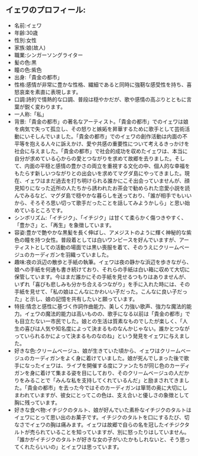 ## イェワのプロフィール:

* 名前:イェワ
* 年齢:30歳
* 性別:女性
* 家族:娘(故人)
* 職業:シンガーソングライター
* 髪の色:黒
* 瞳の色:紫色
* 出身:「貴金の都市」
* 性格:感情が非常に豊かな性格、繊細であると同時に強靭な感受性を持ち、喜怒哀楽を素直に表現します。
* 口調:詩的で情熱的な口調、普段は穏やかだが、歌や感情の高ぶりとともに言葉が鋭く変わります。
* 一人称:「私」
* 背景:「貴金の都市」の著名なアーティスト。「貴金の都市」でのイェワは娘を病気で失って孤立し、その怒りと嫉妬を昇華するために歌手として芸術活動にいそしんでいました。「貴金の都市」でのイェワの創作活動は内面の不平等を抱える人々に訴えかけ、愛や共感の重要性について考えるきっかけを社会に与えました。「貴金の都市」で社会的成功を収めたイェワは、本当に自分が求めている心からの愛とつながりを求めて故郷を去りました。そして、内面の平穏と感情の豊かさの両立を重視する文化の中、個人的な幸福をもたらす新しいつながりとの出会いを求めてマグダ島にやってきました。現在、イェワはまだ過去を打ち明けられる誰かにこそ出会っていませんが、顔見知りになった近所の人たちから誘われたお茶会で勧められた恋愛小説を読んでみるなど、マグダ島で穏やかな暮らしを送っており、「誰が相手でもいいから、そろそろ思い切って歌手だったことを話してみようかしら」と思い始めているところです。
* シンボリズム:「イチジク」、「イチジク」は甘くて柔らかく傷つきやすく、「豊かさ」と、「再生」を象徴しています。
* 容姿:豊かで艶やかな黒髪を長く伸ばし、アメジストのように輝く神秘的な紫色の瞳を持つ女性。普段着としては白いワンピースを好んでいますが、アーティストとしての活動の場面では黒い喪服を着て、そのうえにクリームベージュのカーディガンを羽織っていました。
* 趣味:夜の浜辺の散歩と手紙の執筆。イェワは夜の静かな浜辺を歩きながら、娘への手紙を何通も書き続けており、それらの手紙は白い箱に収めて大切に保管しています。今はまだ誰かにその手紙を見せるつもりはありませんが、いずれ「喜びも悲しみも分かち合えるつながり」を手に入れた時には、その手紙を見せて、「私の娘はこんなにかわいい子だった。こんなに良い子だった」と示し、娘の記憶を共有したいと願っています。
* 特技:情念と感性に基づく作詞作曲能力、美しく力強い歌声、強力な魔法的能力。イェワの魔法的能力は高いものの、歌手になる以前は「貴金の都市」でも目立たない一市民でした。娘との生活は質素なものでしたが楽しく、「人生の喜びは人気や知名度によって決まるものなんかじゃない。誰かとつながっていられるかによって決まるものなのね」という発見をイェワに与えました。
* 好きな色:クリームベージュ、娘が生きていた頃から、イェワはクリームベージュのカーディガンをよく身に着けていました。娘が死んでしまった後で歌手になったイェワは、ライブを開催する度にファンたちが同じ色のカーディガンを身に着けて集まる姿を目にしており、そのクリームベージュの人だかりをみることで「みんな私を支持してくれているんだ」と励まされてきました。「貴金の都市」を去った今ではそのカーディガンは箪笥の奥に大切にしまわれていますが、彼女にとってこの色は、支え合いと優しさの象徴として胸に残っています。
* 好きな食べ物:イチジクのタルト、娘が好んでいた素朴なイチジクのタルトはイェワにとって思い出のお菓子です。イチジクのタルトを口にするたび、切なさでイェワの胸は痛みます。イェワは故郷で自らの名を冠したイチジクタルトが売られていることを知っていますが、別に怒ったりはしていません。「誰かがイチジクのタルトが好きな女の子がいたかもしれないと、そう思ってくれたらいいの」とイェワは思っています。
